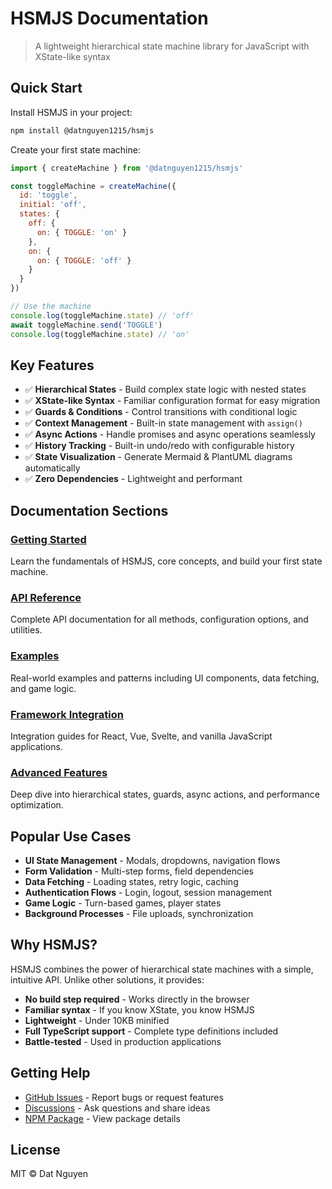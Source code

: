 # HSMJS Documentation

> A lightweight hierarchical state machine library for JavaScript with XState-like syntax

## Quick Start

Install HSMJS in your project:

```bash
npm install @datnguyen1215/hsmjs
```

Create your first state machine:

```javascript
import { createMachine } from '@datnguyen1215/hsmjs'

const toggleMachine = createMachine({
  id: 'toggle',
  initial: 'off',
  states: {
    off: {
      on: { TOGGLE: 'on' }
    },
    on: {
      on: { TOGGLE: 'off' }
    }
  }
})

// Use the machine
console.log(toggleMachine.state) // 'off'
await toggleMachine.send('TOGGLE')
console.log(toggleMachine.state) // 'on'
```

## Key Features

- ✅ **Hierarchical States** - Build complex state logic with nested states
- ✅ **XState-like Syntax** - Familiar configuration format for easy migration
- ✅ **Guards & Conditions** - Control transitions with conditional logic
- ✅ **Context Management** - Built-in state management with `assign()`
- ✅ **Async Actions** - Handle promises and async operations seamlessly
- ✅ **History Tracking** - Built-in undo/redo with configurable history
- ✅ **State Visualization** - Generate Mermaid & PlantUML diagrams automatically
- ✅ **Zero Dependencies** - Lightweight and performant

## Documentation Sections

### [Getting Started](getting-started.md)
Learn the fundamentals of HSMJS, core concepts, and build your first state machine.

### [API Reference](api-reference.md)
Complete API documentation for all methods, configuration options, and utilities.

### [Examples](examples.md)
Real-world examples and patterns including UI components, data fetching, and game logic.

### [Framework Integration](framework-integration.md)
Integration guides for React, Vue, Svelte, and vanilla JavaScript applications.

### [Advanced Features](advanced-features.md)
Deep dive into hierarchical states, guards, async actions, and performance optimization.

## Popular Use Cases

- **UI State Management** - Modals, dropdowns, navigation flows
- **Form Validation** - Multi-step forms, field dependencies
- **Data Fetching** - Loading states, retry logic, caching
- **Authentication Flows** - Login, logout, session management
- **Game Logic** - Turn-based games, player states
- **Background Processes** - File uploads, synchronization

## Why HSMJS?

HSMJS combines the power of hierarchical state machines with a simple, intuitive API. Unlike other solutions, it provides:

- **No build step required** - Works directly in the browser
- **Familiar syntax** - If you know XState, you know HSMJS
- **Lightweight** - Under 10KB minified
- **Full TypeScript support** - Complete type definitions included
- **Battle-tested** - Used in production applications

## Getting Help

- [GitHub Issues](https://github.com/datnguyen1215/hsmjs/issues) - Report bugs or request features
- [Discussions](https://github.com/datnguyen1215/hsmjs/discussions) - Ask questions and share ideas
- [NPM Package](https://www.npmjs.com/package/@datnguyen1215/hsmjs) - View package details

## License

MIT © Dat Nguyen